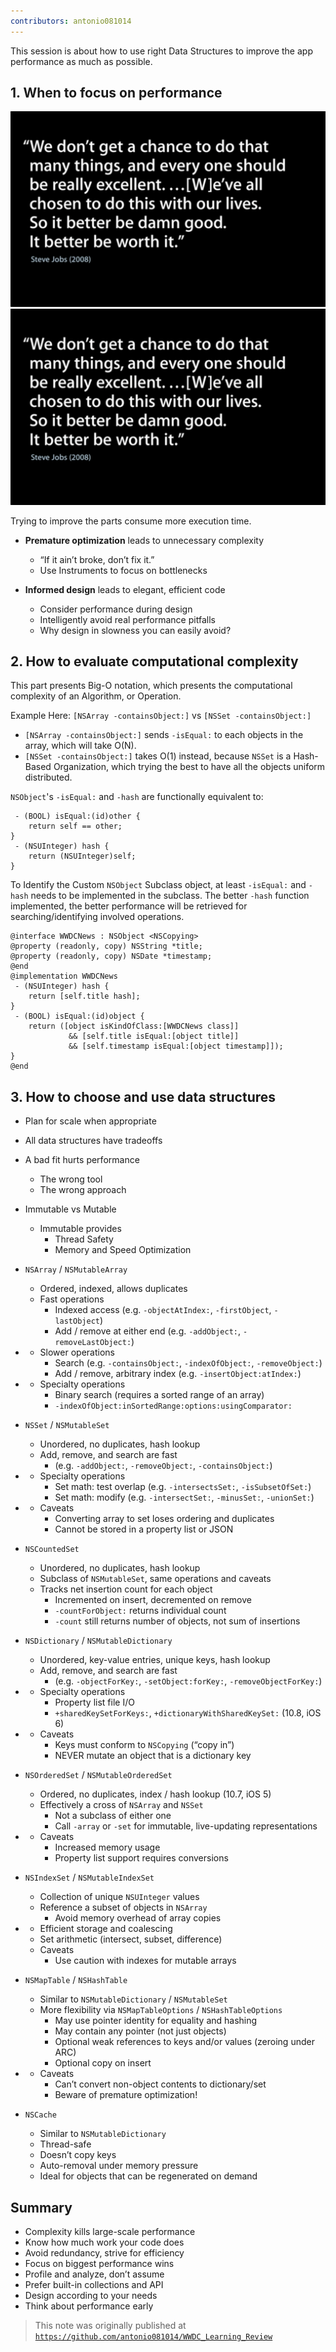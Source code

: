 ```yaml
---
contributors: antonio081014
---
```


This session is about how to use right Data Structures to improve the app performance as much as possible.

## 1. When to focus on performance

![Steve Quote 1][q1Image]
![Steve Quote 2][q1Image]

Trying to improve the parts consume more execution time.

- **Premature optimization** leads to unnecessary complexity

   	- “If it ain’t broke, don’t fix it.”
   	- Use Instruments to focus on bottlenecks

- **Informed design** leads to elegant, efficient code

   	- Consider performance during design
   	- Intelligently avoid real performance pitfalls
   	- Why design in slowness you can easily avoid?

	
## 2. How to evaluate computational complexity

This part presents Big-O notation, which presents the computational complexity of an Algorithm, or Operation.

Example Here:
`[NSArray -containsObject:]` vs `[NSSet -containsObject:]`

 - `[NSArray -containsObject:]` sends `-isEqual:` to each objects in the array, which will take O(N).
 - `[NSSet -containsObject:]` takes O(1) instead, because `NSSet` is a Hash-Based Organization, which trying the best to have all the objects uniform distributed.

`NSObject`'s `-isEqual:` and `-hash` are functionally equivalent to:

```objc
 - (BOOL) isEqual:(id)other {
	return self == other;
}
 - (NSUInteger) hash {
	return (NSUInteger)self;
}
```

To Identify the Custom `NSObject` Subclass object, at least `-isEqual:` and `-hash` needs to be implemented in the subclass. The better `-hash` function implemented, the better performance will be retrieved for searching/identifying involved operations.

```objc
@interface WWDCNews : NSObject <NSCopying>
@property (readonly, copy) NSString *title;
@property (readonly, copy) NSDate *timestamp;
@end
@implementation WWDCNews
 - (NSUInteger) hash {
	return [self.title hash];
}
 - (BOOL) isEqual:(id)object {
	return ([object isKindOfClass:[WWDCNews class]]
			 && [self.title isEqual:[object title]]
			 && [self.timestamp isEqual:[object timestamp]]);
}
@end
```

## 3. How to choose and use data structures

- Plan for scale when appropriate
- All data structures have tradeoffs
- A bad fit hurts performance
	- The wrong tool
	- The wrong approach

- Immutable vs Mutable
	- Immutable provides
		- Thread Safety
		- Memory  and Speed Optimization

- `NSArray` / `NSMutableArray`
	- Ordered, indexed, allows duplicates
	- Fast operations
		- Indexed access (e.g. `-objectAtIndex:`, `-firstObject`, `-lastObject`)
		- Add / remove at either end (e.g. `-addObject:`, `-removeLastObject:`)

-  
	- Slower operations
		- Search (e.g. `-containsObject:`, `-indexOfObject:`, `-removeObject:`)
		- Add / remove, arbitrary index (e.g. `-insertObject:atIndex:`)

-  
	- Specialty operations
		- Binary search (requires a sorted range of an array)
		- `-indexOfObject:inSortedRange:options:usingComparator:`

- `NSSet` / `NSMutableSet`
	- Unordered, no duplicates, hash lookup
	- Add, remove, and search are fast
		- (e.g. `-addObject:`, `-removeObject:`, `-containsObject:`)

-  
	- Specialty operations
		- Set math: test overlap (e.g. `-intersectsSet:`, `-isSubsetOfSet:`)
		- Set math: modify (e.g. `-intersectSet:`, `-minusSet:`, `-unionSet:`)

-  
	- Caveats
		- Converting array to set loses ordering and duplicates
		- Cannot be stored in a property list or JSON

- `NSCountedSet`
	- Unordered, no duplicates, hash lookup
	- Subclass of `NSMutableSet`, same operations and caveats
	- Tracks net insertion count for each object
		- Incremented on insert, decremented on remove
		- `-countForObject:` returns individual count
		- `-count` still returns number of objects, not sum of insertions

- `NSDictionary` / `NSMutableDictionary`
	- Unordered, key-value entries, unique keys, hash lookup
	- Add, remove, and search are fast
		- (e.g. `-objectForKey:`, `-setObject:forKey:`, `-removeObjectForKey:`)

-  
	- Specialty operations
		- Property list file I/O
		- `+sharedKeySetForKeys:`, `+dictionaryWithSharedKeySet:` (10.8, iOS 6)

-  
	- Caveats
		- Keys must conform to `NSCopying` (“copy in”)
		- NEVER mutate an object that is a dictionary key

- `NSOrderedSet` / `NSMutableOrderedSet`
	- Ordered, no duplicates, index / hash lookup (10.7, iOS 5)
	- Effectively a cross of `NSArray` and `NSSet`
		- Not a subclass of either one
		- Call `-array` or `-set` for immutable, live-updating representations

-  
	- Caveats
		- Increased memory usage
		- Property list support requires conversions

- `NSIndexSet` / `NSMutableIndexSet`
	- Collection of unique `NSUInteger` values
	- Reference a subset of objects in `NSArray`
		- Avoid memory overhead of array copies

-  
	- Efficient storage and coalescing
	- Set arithmetic (intersect, subset, difference)
	- Caveats
		- Use caution with indexes for mutable arrays

- `NSMapTable` / `NSHashTable`
	- Similar to `NSMutableDictionary` / `NSMutableSet`
	- More flexibility via `NSMapTableOptions` / `NSHashTableOptions`
		- May use pointer identity for equality and hashing
		- May contain any pointer (not just objects)
		- Optional weak references to keys and/or values (zeroing under ARC)
		- Optional copy on insert

-  
	- Caveats
		- Can’t convert non-object contents to dictionary/set
		- Beware of premature optimization!

- `NSCache`
	- Similar to `NSMutableDictionary`
	- Thread-safe
	- Doesn’t copy keys
	- Auto-removal under memory pressure
	- Ideal for objects that can be regenerated on demand

## Summary

- Complexity kills large-scale performance
- Know how much work your code does
- Avoid redundancy, strive for efficiency
- Focus on biggest performance wins
- Profile and analyze, don’t assume
- Prefer built-in collections and API
- Design according to your needs
- Think about performance early

> This note was originally published at [`https://github.com/antonio081014/WWDC_Learning_Review`](https://github.com/antonio081014/WWDC_Learning_Review)

[q1Image]: ../../../images/notes/wwdc13/224/q1.png
[q2Image]: ../../../images/notes/wwdc13/224/q2.png